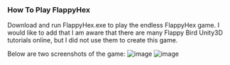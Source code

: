 ### How To Play FlappyHex
Download and run FlappyHex.exe to play the endless FlappyHex game. I would like to add that I am aware that there are many Flappy Bird Unity3D tutorials online, but I did not use them to create this game.

Below are two screenshots of the game:
![image](https://github.com/JaredTweed/Unity3D_Projects/assets/59375645/8417a18a-2a20-4555-8d16-caabdb2d5f6d)
![image](https://github.com/JaredTweed/Unity3D_Projects/assets/59375645/24ef689e-7899-4913-9ff9-440da10210e2)

